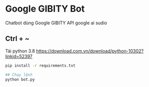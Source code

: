 # Google GIBITY Bot

Chatbot dùng Google GIBITY API google ai sudio

## Ctrl + ~ 
Tải python 3.8
https://download.com.vn/download/python-10302?linkid=52397
```bash
pip install -r requirements.txt

## Chạy lệnh
python bot.py

